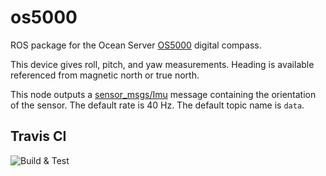 # os5000

ROS package for the Ocean Server [OS5000][OS5000] digital compass.

This device gives roll, pitch, and yaw measurements.
Heading is available referenced from magnetic north or true north.

This node outputs a [sensor_msgs/Imu](http://docs.ros.org/api/sensor_msgs/html/msg/Imu.html)
message containing the orientation of the sensor.
The default rate is 40 Hz.
The default topic name is `data`.

## Travis CI

![Build & Test](https://github.com/tdenewiler/os5000/workflows/Build%20&%20Test/badge.svg)

[OS5000]: https://ocean-server.com/wp-content/uploads/2018/08/OS5000_Compass_Manual.pdf
